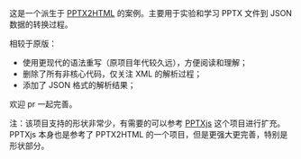 这是一个派生于 [PPTX2HTML](https://github.com/g21589/PPTX2HTML) 的案例。主要用于实验和学习 PPTX 文件到 JSON 数据的转换过程。

相较于原版：
- 使用更现代的语法重写（原项目年代较久远），方便阅读和理解；
- 删除了所有非核心代码，仅关注 XML 的解析过程；
- 添加了 JSON 格式的解析结果；

欢迎 pr 一起完善。

注：该项目支持的形状非常少，有需要的可以参考 [PPTXjs](https://github.com/meshesha/PPTXjs) 这个项目进行扩充。 PPTXjs 本身也是参考了 PPTX2HTML 的一个项目，但是更强大更完善，特别是形状部分。